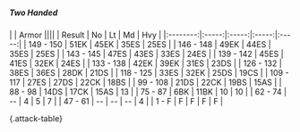 ##### Two Handed

|      |   Armor   ||||
|   Result   |   No   |   Lt   |   Md   |   Hvy   |
|:--------:|:-----:|:-----:|:-----:|:-----:|
| 149 - 150 | 51EK | 45EK | 35ES | 25ES |
| 146 - 148 | 49EK | 44ES | 35ES | 25ES |
| 143 - 145 | 47ES | 43ES | 33ES | 24ES |
| 139 - 142 | 45ES | 41ES | 32EK | 24ES |
| 133 - 138 | 42EK | 39EK | 31ES | 23DS |
| 126 - 132 | 38ES | 36ES | 28DK | 21DS |
| 118 - 125 | 33ES | 32EK | 25DS | 19CS |
| 109 - 117 | 27ES | 27DS | 22CK | 18BS |
| 99 - 108 | 21DS | 22CK | 19BS | 15AS |
| 88 - 98 | 14DS | 17CK | 15AS | 13 |
| 75 - 87 | 6BK | 11BK | 10 | 10 |
| 62 - 74 | --  | 4 | 5 | 7 |
| 47 - 61 | --  | --  | --  | 4 |
| 1 - F | F | F | F | F |

{.attack-table}
